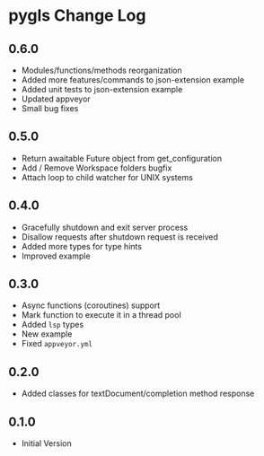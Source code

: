 # pygls Change Log

## 0.6.0

- Modules/functions/methods reorganization
- Added more features/commands to json-extension example
- Added unit tests to json-extension example
- Updated appveyor
- Small bug fixes

## 0.5.0

- Return awaitable Future object from get_configuration
- Add / Remove Workspace folders bugfix
- Attach loop to child watcher for UNIX systems

## 0.4.0

- Gracefully shutdown and exit server process
- Disallow requests after shutdown request is received
- Added more types for type hints
- Improved example

## 0.3.0

- Async functions (coroutines) support
- Mark function to execute it in a thread pool
- Added `lsp` types
- New example
- Fixed `appveyor.yml`

## 0.2.0

- Added classes for textDocument/completion method response

## 0.1.0

- Initial Version
